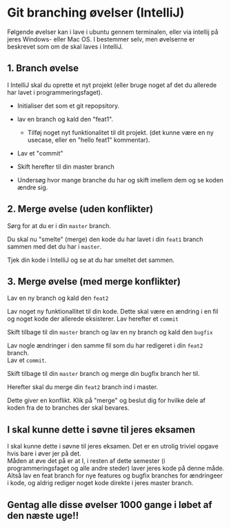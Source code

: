 <script src="https://code.jquery.com/jquery-3.2.1.min.js"></script>
<script src="../script.js"></script>

# Git branching øvelser (IntelliJ)
Følgende øvelser kan i lave i ubuntu gennem terminalen, eller via intellij på jeres Windows- eller Mac OS. I bestemmer selv, men øvelserne er beskrevet som om de skal laves i IntelliJ.

## 1. Branch øvelse
I IntelliJ skal du oprette et nyt projekt (eller bruge noget af det du allerede har lavet i programmeringsfaget).    
* Initialiser det som et git repopsitory. 
* lav en branch og kald den "feat1".
    * Tilføj noget nyt funktionalitet til dit projekt. (det kunne være en ny usecase, eller en "hello feat1" kommentar).

* Lav et "commit"
* Skift herefter til din master branch

* Undersøg hvor mange branche du har og skift imellem dem og se koden ændre sig.

## 2. Merge øvelse (uden konflikter)
Sørg for at du er i din ```` master ```` branch.    

Du skal nu "smelte" (merge) den kode du har lavet i din ```` feat1 ```` branch sammen med det du har i ```` master ````.

Tjek din kode i IntelliJ og se at du har smeltet det sammen.

## 3. Merge øvelse (med merge konflikter)
Lav en ny branch og kald den ```` feat2 ```` 

Lav noget ny funktionallitet til din kode. Dette skal være en ændring i en fil og noget kode der allerede eksisterer. 
Lav herefter et ```` commit ```` 

Skift tilbage til din ```` master ```` branch og lav en ny branch og kald den ```` bugfix ````    

Lav nogle ændringer i den samme fil som du har redigeret i din ```` feat2 ```` branch.     
Lav et ```` commit ````.

Skift tilbage til din ```` master ```` branch og merge din bugfix branch her til.

Herefter skal du merge din ```` feat2 ```` branch ind i master.

Dette giver en konflikt. Klik på "merge" og beslut dig for hvilke dele af koden fra de to branches der skal bevares.

## I skal kunne dette i søvne til jeres eksamen
I skal kunne dette i søvne til jeres eksamen. Det er en utrolig triviel opgave hvis bare i øver jer på det.    
Måden at øve det på er at I, i resten af dette semester (i programmeringsfaget og alle andre steder) laver jeres kode på denne måde.    
Altså lav en feat branch for nye features og bugfix branches for ændringeer i kode, og aldrig rediger noget kode direkte i jeres master branch. 

## Gentag alle disse øvelser 1000 gange i løbet af den næste uge!! 
